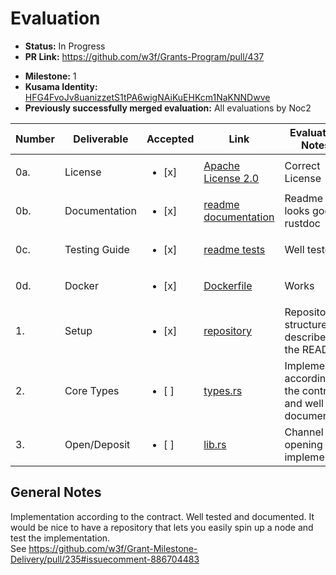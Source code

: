 # Evaluation

- **Status:** In Progress
- **PR Link:** https://github.com/w3f/Grants-Program/pull/437
* **Milestone:** 1
* **Kusama Identity:** [HFG4FvoJv8uanizzetS1tPA6wigNAiKuEHKcm1NaKNNDwve](https://polkascan.io/pre/kusama/account/HFG4FvoJv8uanizzetS1tPA6wigNAiKuEHKcm1NaKNNDwve)
* **Previously successfully merged evaluation:** All evaluations by Noc2

| Number | Deliverable | Accepted | Link | Evaluation Notes |
| ------ | ----------- | -------- | ---- |----------------- |
| 0a. | License | <ul><li>[x] </li></ul> | [Apache License 2.0](https://github.com/perun-network/perun-polkadot-pallet/blob/dev/LICENSE) | Correct License |
| 0b. | Documentation | <ul><li>[x] </li></ul> | [readme documentation](https://github.com/perun-network/perun-polkadot-pallet/blob/milestone1/README.md#documentation) | Readme looks good + rustdoc |
| 0c. | Testing Guide | <ul><li>[x] </li></ul> | [readme tests](https://github.com/perun-network/perun-polkadot-pallet/blob/milestone1/README.md#tests) | Well tested |
| 0d. | Docker | <ul><li>[x] </li></ul> | [Dockerfile](https://github.com/perun-network/perun-polkadot-pallet/blob/milestone1/Dockerfile) | Works |
| 1. | Setup | <ul><li>[x] </li></ul> | [repository](https://github.com/perun-network/perun-polkadot-pallet) | Repository structure is described in the README |
| 2. | Core Types | <ul><li>[ ] </li></ul> | [types.rs](https://github.com/perun-network/perun-polkadot-pallet/blob/milestone1/src/types.rs) | Implemented according to the contract and well documented.  |
| 3. | Open/Deposit | <ul><li>[ ] </li></ul> | [lib.rs](https://github.com/perun-network/perun-polkadot-pallet/blob/milestone1/src/lib.rs) | Channel opening is implemented |

## General Notes

Implementation according to the contract. Well tested and documented. It would be nice to have a repository that lets you easily spin up a node and test the implementation.  
See https://github.com/w3f/Grant-Milestone-Delivery/pull/235#issuecomment-886704483